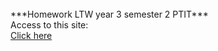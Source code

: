 <br/>
***Homework LTW year 3 semester 2 PTIT***
<br/>
Access to this site:
<br/>
<a href="tien226anh.github.io/homework-LTW" target="_blank">Click here</a>